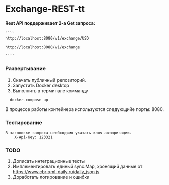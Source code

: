 # Exchange-REST-tt

#### Rest API поддерживает 2-а Get запроса:
    ````
    http://localhost:8080/v1/exchange/USD
    
    http://localhost:8080/v1/exchange

    ````

### Развертывание 
  1. Скачать публичный репозиторий.
  2. Запустить Docker desktop
  3. Выполнить в терминале комманду 
  ````
    docker-compose up
  ````
  В процессе работы контейнера используются следующийе порты: 8080. 

### Тестирование 
    В заголовке запроса необходимо указать ключ авторизации.
        X-Api-Key: 123321

### TODO 
  1. Дописать интеграционные тесты
  2. Имплементировать единый sync.Map, хронящий данные от https://www.cbr-xml-daily.ru/daily_json.js
  3. Доработать логирование и ошибки  